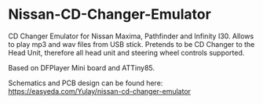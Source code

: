 # Nissan-CD-Changer-Emulator
CD Changer Emulator for Nissan Maxima, Pathfinder and Infinity I30.
Allows to play mp3 and wav files from USB stick.
Pretends to be CD Changer to the Head Unit, therefore all head unit
and steering wheel controls supported.

Based on DFPlayer Mini board and ATTiny85.

Schematics and PCB design can be found here:
  https://easyeda.com/Yulay/nissan-cd-changer-emulator
